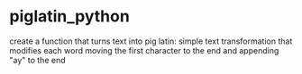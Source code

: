 # piglatin_python
create a function that turns text into pig latin: simple text transformation that modifies each word moving the first character to the end and appending "ay" to the end
